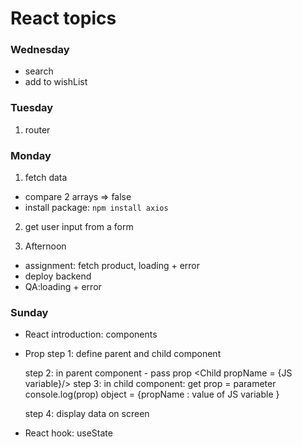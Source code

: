 # React topics

### Wednesday

- search
- add to wishList

### Tuesday

1. router

### Monday

1. fetch data

- compare 2 arrays => false
- install package: `npm install axios`

2. get user input from a form

3. Afternoon

- assignment: fetch product, loading + error
- deploy backend
- QA:loading + error

### Sunday

- React introduction: components
- Prop
  step 1: define parent and child component

  step 2: in parent component - pass prop
  <Child propName = {JS variable}/>
  step 3: in child component: get prop = parameter
  console.log(prop)
  object = {propName : value of JS variable }

  step 4: display data on screen

- React hook: useState
